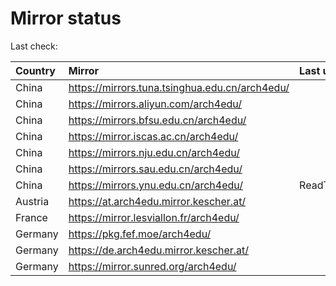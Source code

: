 <script src="./time.js"></script>
# Mirror status
Last check: <script type="text/javascript">localize(1681312730.9290679);</script>

|Country|Mirror|Last update|
|:------|:-----|:----------|
|China|https://mirrors.tuna.tsinghua.edu.cn/arch4edu/|<script type="text/javascript">localize(1681281369);</script>|
|China|https://mirrors.aliyun.com/arch4edu/|<script type="text/javascript">localize(1681194647);</script>|
|China|https://mirrors.bfsu.edu.cn/arch4edu/|<script type="text/javascript">localize(1681281369);</script>|
|China|https://mirror.iscas.ac.cn/arch4edu/|<script type="text/javascript">localize(1681281369);</script>|
|China|https://mirrors.nju.edu.cn/arch4edu/|<script type="text/javascript">localize(1681281369);</script>|
|China|https://mirrors.sau.edu.cn/arch4edu/|<script type="text/javascript">localize(1673850842);</script>|
|China|https://mirrors.ynu.edu.cn/arch4edu/|ReadTimeout|
|Austria|https://at.arch4edu.mirror.kescher.at/|<script type="text/javascript">localize(1681281369);</script>|
|France|https://mirror.lesviallon.fr/arch4edu/|<script type="text/javascript">localize(1681281369);</script>|
|Germany|https://pkg.fef.moe/arch4edu/|<script type="text/javascript">localize(1681281369);</script>|
|Germany|https://de.arch4edu.mirror.kescher.at/|<script type="text/javascript">localize(1681281369);</script>|
|Germany|https://mirror.sunred.org/arch4edu/|<script type="text/javascript">localize(1681281369);</script>|

<script src="./tablefilter/tablefilter.js"></script>
<script src="./table.js"></script>